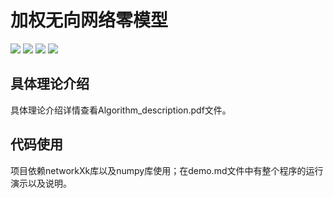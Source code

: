# 加权无向网络零模型
![](https://img.shields.io/badge/python-3.8-blue) ![](https://img.shields.io/badge/version-1.0-orange) ![](https://img.shields.io/badge/networkx-2.5-yellow) ![](https://img.shields.io/badge/numpy-1.19.1-%234169E1)
## 具体理论介绍
具体理论介绍详情查看Algorithm_description.pdf文件。
## 代码使用
项目依赖networkXk库以及numpy库使用；在demo.md文件中有整个程序的运行演示以及说明。
